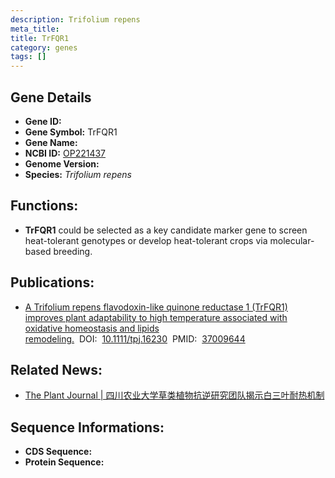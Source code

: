 ```yaml
---
description: Trifolium repens
meta_title:
title: TrFQR1
category: genes
tags: []
---
```


## Gene Details
- **Gene ID:**	[]()
- **Gene Symbol:** TrFQR1
- **Gene Name:** 
- **NCBI ID:** [OP221437](https://www.ncbi.nlm.nih.gov/gene/?term=OP221437)
- **Genome Version:** []()
- **Species:** *Trifolium repens*

## Functions:
   - **TrFQR1** could be selected as a key candidate marker gene to screen heat-tolerant genotypes or develop heat-tolerant crops via molecular-based breeding.

## Publications:
   - [A Trifolium repens flavodoxin-like quinone reductase 1 (TrFQR1) improves plant adaptability to high temperature associated with oxidative homeostasis and lipids remodeling.]( https://onlinelibrary.wiley.com/doi/10.1111/tpj.16230)&nbsp;&nbsp;DOI:&nbsp;&nbsp;[10.1111/tpj.16230](https://onlinelibrary.wiley.com/doi/10.1111/tpj.16230)&nbsp;&nbsp;PMID:&nbsp;&nbsp;[37009644](https://pubmed.ncbi.nlm.nih.gov/37009644/)

## Related News:
   - [The Plant Journal | 四川农业大学草类植物抗逆研究团队揭示白三叶耐热机制](https://mp.weixin.qq.com/s?__biz=Mzg3MDEwNDEyMg==&mid=2247548079&idx=6&sn=32585e9c557804aaad21278f984c6437&chksm=059dd1458bf7d7097cf6e238893838c09c978d71dc65882772442cb232c1a49f5e6270c3918a&scene=27#wechat_redirect)

## Sequence Informations:
- **CDS Sequence:**
- **Protein Sequence:**
